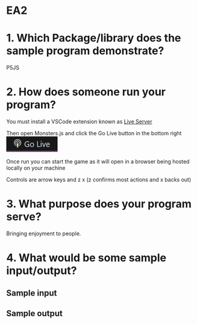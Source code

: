# EA2

# 1. Which Package/library does the sample program demonstrate?

P5JS

# 2. How does someone run your program?

You must install a VSCode extension known as [Live Server](https://marketplace.visualstudio.com/items?itemName=ritwickdey.LiveServer)

Then open Monsters.js and click the Go Live button in the bottom right ![Go live button](<Markdown Images/image.png>)

Once run you can start the game as it will open in a browser being hosted locally on your machine

Controls are arrow keys and z x (z confirms most actions and x backs out)

# 3. What purpose does your program serve?

Bringing enjoyment to people. 

# 4. What would be some sample input/output?

## Sample input 



## Sample output 

